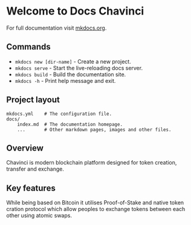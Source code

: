 # Welcome to Docs Chavinci

For full documentation visit [mkdocs.org](https://www.mkdocs.org).

## Commands

* `mkdocs new [dir-name]` - Create a new project.
* `mkdocs serve` - Start the live-reloading docs server.
* `mkdocs build` - Build the documentation site.
* `mkdocs -h` - Print help message and exit.

## Project layout

    mkdocs.yml    # The configuration file.
    docs/
        index.md  # The documentation homepage.
        ...       # Other markdown pages, images and other files.


## Overview

Chavinci is modern blockchain platform designed for token creation, transfer and exchange.

## Key features

While being based on Bitcoin it utilises Proof-of-Stake and native token cration protocol which allow peoples to exchange tokens between each other using atomic swaps.